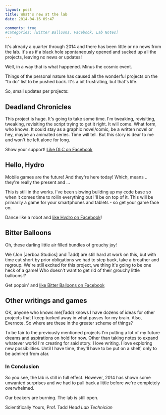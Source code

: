 ```yaml
---
layout: post
title: What's new at the lab
date: 2014-04-16 09:47

comments: true
#categories: [Bitter Balloons, Facebook, Lab Notes]
---
```

It's already a quarter through 2014 and there has been little or no news from the lab. It's as if a black hole spontaneously opened and sucked up all the projects, leaving no news or updates!

Well, in a way that is what happened. Minus the cosmic event.

Things of the personal nature has caused all the wonderful projects on the "to do" list to be pushed back. It's a bit frustrating, but that's life.

So, small updates per projects:
<h2>Deadland Chronicles</h2>
This project is huge. It's going to take some time. I'm tweaking, revisiting, tweaking, revisiting the script trying to get it right. It will come. What form, who knows. It could stay as a graphic novel/comic, be a written novel or hey, maybe an animated series. Time will tell. But this story is dear to me and won't be left alone for long.

Show your support! <a href="https://www.facebook.com/deadlandchronicles" target="_blank">Like DLC on Facebook</a>
<h2>Hello, Hydro</h2>
Mobile games are the future! And they're here today! Which, means .. they're really the present and ...

This is still in the works. I've been slowing building up my code base so when it comes time to rollin everything out I'll be on top of it. This will be primarily a game for your smartphones and tablets - so get your game face on.

Dance like a robot and <a href="https://www.facebook.com/HelloHydro" target="_blank">like Hydro on Facebook</a>!
<h2>Bitter Balloons</h2>
Oh, these darling little air filled bundles of grouchy joy!

We (Jon [Jerboa Studios] and Tadd) are still hard at work on this, but with time cut short by prior obligations we had to step back, take a breather and regroup. We're still excited for this project, we thing it's going to be one heck of a game! Who doesn't want to get rid of their grouchy little balloons!?

Get poppin' and <a href="https://www.facebook.com/bitterballoons" target="_blank">like Bitter Balloons on Facebook</a>
<h2>Other writings and games</h2>
OK, anyone who knows me(Tadd) knows I have dozens of ideas for other projects that I keep tucked away in what passes for my brain. Also, Evernote. So where are these in the greater scheme of things?

To be fair to the previously mentioned projects I'm putting a lot of my future dreams and aspirations on hold for now. Other than taking notes to expand whatever world I'm creating for said story. I love writing. I love exploring new possibilities. Until I have time, they'll have to be put on a shelf, only to be admired from afar.
<h3>In Conclusion</h3>
So you see, the lab is still in full effect. However, 2014 has shown some unwanted surprises and we had to pull back a little before we're completely overwhelmed.

Our beakers are burning. The lab is still open.

Scientifically Yours,
Prof. Tadd
<em>Head Lab Technician  </em>
